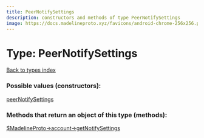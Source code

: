 ```yaml
---
title: PeerNotifySettings
description: constructors and methods of type PeerNotifySettings
image: https://docs.madelineproto.xyz/favicons/android-chrome-256x256.png
---
```

# Type: PeerNotifySettings  
[Back to types index](index.md)



### Possible values (constructors):

[peerNotifySettings](../constructors/peerNotifySettings.md)  



### Methods that return an object of this type (methods):

[$MadelineProto->account->getNotifySettings](../methods/account_getNotifySettings.md)  



